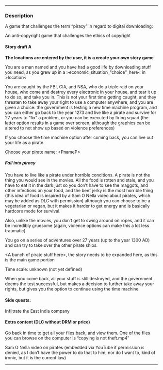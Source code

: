 
***

### Description

A game that challenges the term “piracy” in regard to digital downloading:

An anti-copyright game that challenges the ethics of copyright

#### Story draft A

**The locations are entered by the user, it is a create your own story game**

You are a man named <username> and you have had a good life by downloading stuff you need, as you grew up in a >economic_situation_"choice"_here< in >location<

You are caught by the FBI, CIA, and NSA, who do a triple raid on your house, who come and destroy every electronic in your house, and tear it up to do so, and take you in. This is not your first time getting caught, and they threaten to take away your right to use a computer anywhere, and you are given a choice: the government is testing a new time machine program, and you can either go back to the year 1273 and live like a pirate and survive for 27 years to “fix” a problem, or you can be executed by firing squad (the latter option results in a game over screen, although the graphics can be altered to not show up based on violence preferences)

If you choose the time machine option after coming back, you can live out your life as a pirate.

Choose your pirate name: >PnameP<

##### Fall into piracy

You have to live like a pirate under horrible conditions. A pirate is not the thing you would see in the movies. All the food is rotten and stale, and you have to eat it in the dark just so you don’t have to see the maggots, and other infections on your food, and the beef jerky is the most horrible thing (this idea of food is inspired by a Sam O Nella video about pirates, which may be added as DLC with permission) although you can choose to be a vegetarian or vegan, but it makes it harder to get energy and is basically hardcore mode for survival.

Also, unlike the movies, you don’t get to swing around on ropes, and it can be incredibly gruesome (again, violence options can make this a lot less traumatic)

You go on a series of adventures over 27 years (up to the year 1300 AD) and can try to take over the other pirate ships.

<A bunch of pirate stuff here<, the story needs to be expanded here, as this is the main game portion

Time scale: unknown (not yet defined)

When you come back, all your stuff is still destroyed, and the government deems the test successful, but makes a decision to further take away your rights, but gives you the option to continue using the time machine

#### Side quests:

Infiltrate the East India company

#### Extra content (DLC without DRM or price)

Go back in time to get all your files back, and view them. One of the files you can browse on the computer is “copying is not theft.mp4”

Sam O Nella video on pirates (embedded via YouTube if permission is denied, as I don’t have the power to do that to him, nor do I want to, kind of ironic, but it is the current law)

***
